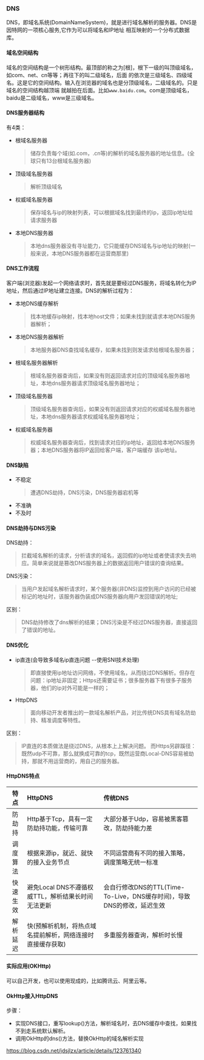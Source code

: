 ### DNS

DNS，即域名系统(DomainNameSystem)，就是进行域名解析的服务器。DNS是因特网的一项核心服务,它作为可以将域名和IP地址
相互映射的一个分布式数据库。

#### 域名空间结构

域名的空间结构是一个树形结构。最顶部的称之为[根]，根下一级的叫顶级域名，如com、net、cn等等；再往下的叫二级域名，后面
的依次是三级域名、四级域名。这是它的空间结构。输入在浏览器的域名也是分顶级域名，二级域名的。只是域名的空间结构越顶端
就越拍在后面。比如`www.baidu.com`。com是顶级域名，baidu是二级域名，www是三级域名。

#### DNS服务器结构

有4类：
* 根域名服务器
  > 储存负责每个域(如.com，.cn等)的解析的域名服务器的地址信息。(全球只有13台根域名服务器)
* 顶级域名服务器
  > 解析顶级域名
* 权威域名服务器
  > 保存域名与ip的映射列表，可以根据域名找到最终的ip，返回ip地址给请求服务器
* 本地DNS服务器
  > 本地dns服务器没有寻址能力，它只能缓存DNS域名与ip地址的映射(一般来说，本地DNS服务器都在运营商那里)


#### DNS工作流程

客户端(浏览器)发起一个网络请求时，首先就是要经过DNS服务，将域名转化为IP地址，然后通过IP地址建立连接。DNS的解析过程为：

* 本地DNS缓存解析
  > 找本地缓存ip映射，找本地host文件；如果未找到就请求本地DNS服务器解析；
* 本地DNS服务器解析
  > 本地服务器DNS查找域名缓存，如果未找到则发请求给根域名服务器；
* 根域名服务器解析
  > 根域名服务器查询后，如果没有则返回请求对应的顶级域名服务器地址，本地dns服务器请求顶级域名服务器地址；
* 顶级域名服务器
  > 顶级域名服务器查询后，如果没有则返回请求对应的权威域名服务器地址，本地dns服务器请求权威域名服务器地址；
* 权威域名服务器
  > 权威域名服务器查询后，找到请求对应的ip地址，返回给本地DNS服务器；本地DNS服务器将IP返回给客户端，客户端缓存
  > 该ip地址。


#### DNS缺陷

* 不稳定
  > 遭遇DNS劫持，DNS污染，DNS服务器宕机等
* 不准确 
* 不及时

#### DNS劫持与DNS污染

DNS劫持：
> 拦截域名解析的请求，分析请求的域名，返回假的ip地址或者使请求失去响应。简单来说就是篡改DNS服务器上的数据返回用户错误的查询结果。

DNS污染：
> 当用户发起域名解析请求时，某个服务器(非DNS)监控到用户访问的已经被标记的地址时，该服务器伪装成DNS服务器向用户发回错误的地址;

区别：
> DNS劫持修改了dns解析的结果；DNS污染是不经过DNS服务器，直接返回了错误的地址。

#### DNS优化

* ip直连(会导致多域名ip直连问题 --使用SNI技术处理)
  > 即直接使用ip地址访问网络，不使用域名，从而绕过DNS解析。但存在问题：ip地址非固定；Https还需要证书；很多服务器下有很多子服务器，他们的ip对外可能是一样的；

* HttpDNS
  > 面向移动开发者推出的一款域名解析产品，对比传统DNS具有域名防劫持、精准调度等特性。


区别：
> IP直连的本质做法是绕过DNS，从根本上上解决问题。
> 而Https另辟蹊径：既然udp不可靠，那么就换成可靠的tcp，既然运营商Local-DNS容易被劫持，那就不用运营商的，用自己的服务器。


#### HttpDNS特点

特点 | HttpDNS  | 传统DNS
:---: | :--- | :---
防劫持 |	Http基于Tcp，具有一定防劫持功能，传输可靠  |  大部分基于Udp，容易被黑客篡改，防劫持能力差
调度算法 |  根据来源ip，就近、就快的接入业务节点   |  不同运营商有不同的接入策略，调度策略无统一标准
快速生效 |  避免Local DNS不遵循权威TTL，解析结果长时间无法更新  | 会自行修改DNS的TTL(Time-To-Live，DNS缓存时间)，导致DNS的修改，延迟生效
解析延迟 |  快(预解析机制，将热点域名提前解析，网络连接时直接缓存获取)  |  多重服务器查询，解析时长慢

#### 实际应用(OKHttp)

可以自己开发，也可以使用现成的，比如腾讯云、阿里云等。

#### OkHttp接入HttpDNS
步骤：
* 实现DNS接口，重写lookup()方法，解析域名时，去DNS缓存中查找，如果找不到走系统默认解析。
* 调用OkHttp的dns()方法，替换OkHttp的域名解析实现



<https://blog.csdn.net/jdsjlzx/article/details/123761340>